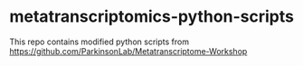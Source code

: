 # metatranscriptomics-python-scripts
This repo contains modified python scripts from https://github.com/ParkinsonLab/Metatranscriptome-Workshop
